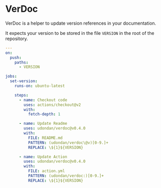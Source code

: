 # VerDoc

VerDoc is a helper to update version references in your documentation.

It expects your version to be stored in the file `VERSION` in the root of the repository.

```yaml
---
on:
  push:
    paths:
      - VERSION

jobs:
  set-version:
    runs-on: ubuntu-latest

    steps:
      - name: Checkout code
        uses: actions/checkout@v2
        with:
          fetch-depth: 1

      - name: Update Readme
        uses: udondan/verdoc@v0.4.0
        with:
          FILE: README.md
          PATTERN: (udondan/verdoc\@v)[0-9.]+
          REPLACE: \${1}${VERSION}

      - name: Update Action
        uses: udondan/verdoc@v0.4.0
        with:
          FILE: action.yml
          PATTERN: (udondan/verdoc:)[0-9.]+
          REPLACE: \${1}${VERSION}
```
